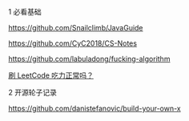 1  必看基础

https://github.com/Snailclimb/JavaGuide

https://github.com/CyC2018/CS-Notes

https://github.com/labuladong/fucking-algorithm


[刷 LeetCode 吃力正常吗？](https://www.zhihu.com/question/31092580/answer/1534887374)


2  开源轮子记录

https://github.com/danistefanovic/build-your-own-x



